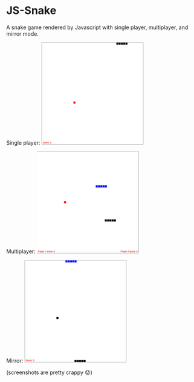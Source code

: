 # JS-Snake
A snake game rendered by Javascript with single player, multiplayer, and mirror mode.

Single player:
![Screenshot](screen_orig.png)

Multiplayer:
![Screenshot](screen_2p.png)

Mirror:
![Screenshot](screen_mir.png)

(screenshots are pretty crappy  :worried:)
